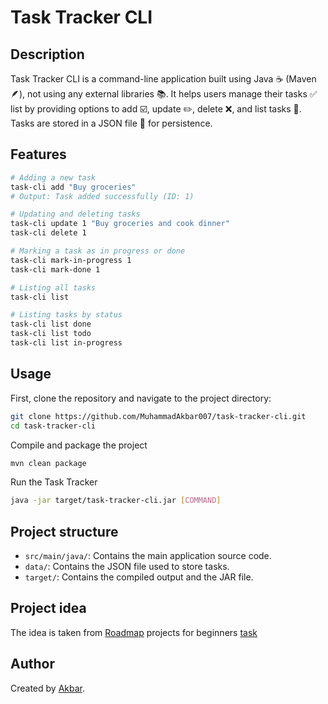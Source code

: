 # Task Tracker CLI

## Description
Task Tracker CLI is a command-line application built using Java ☕️ (Maven 🪶), not using any external libraries 📚.
It helps users manage their tasks ✅ list by providing options to add ☑️, update ✏️, delete ❌, and list tasks 🫣.
Tasks are stored in a JSON file 📄 for persistence.

## Features
```bash
# Adding a new task 
task-cli add "Buy groceries"
# Output: Task added successfully (ID: 1)

# Updating and deleting tasks
task-cli update 1 "Buy groceries and cook dinner"
task-cli delete 1

# Marking a task as in progress or done
task-cli mark-in-progress 1
task-cli mark-done 1

# Listing all tasks
task-cli list

# Listing tasks by status
task-cli list done
task-cli list todo
task-cli list in-progress
```
## Usage
First, clone the repository and navigate to the project directory:
```bash
git clone https://github.com/MuhammadAkbar007/task-tracker-cli.git
cd task-tracker-cli
```
Compile and package the project
```bash
mvn clean package
```
Run the Task Tracker
```bash
java -jar target/task-tracker-cli.jar [COMMAND]
```
## Project structure
* `src/main/java/`: Contains the main application source code.
* `data/`: Contains the JSON file used to store tasks.
* `target/`: Contains the compiled output and the JAR file.

## Project idea
The idea is taken from [Roadmap](https://roadmap.sh/) projects for beginners [task](https://roadmap.sh/projects/task-tracker)

## Author
Created by [Akbar](https://github.com/MuhammadAkbar007).
